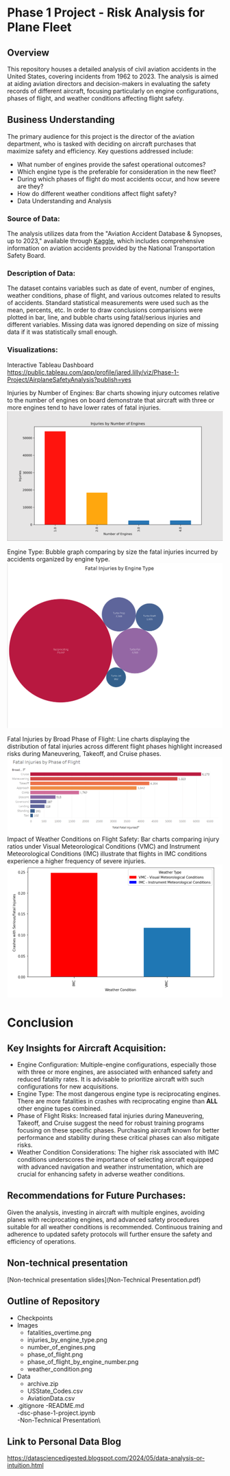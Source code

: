 # Phase 1 Project - Risk Analysis for Plane Fleet
## Overview
This repository houses a detailed analysis of civil aviation accidents in the United States, covering incidents from 1962 to 2023. The analysis is aimed at aiding aviation directors and decision-makers in evaluating the safety records of different aircraft, focusing particularly on engine configurations, phases of flight, and weather conditions affecting flight safety.

## Business Understanding
The primary audience for this project is the director of the aviation department, who is tasked with deciding on aircraft purchases that maximize safety and efficiency. Key questions addressed include:

- What number of engines provide the safest operational outcomes?
- Which engine type is the preferable for consideration in the new fleet?
- During which phases of flight do most accidents occur, and how severe are they?
- How do different weather conditions affect flight safety?
- Data Understanding and Analysis

### Source of Data: 
The analysis utilizes data from the "Aviation Accident Database & Synopses, up to 2023," available through [Kaggle](https://www.kaggle.com/datasets/khsamaha/aviation-accident-database-synopses), which includes comprehensive information on aviation accidents provided by the National Transportation Safety Board.

### Description of Data: 
The dataset contains variables such as date of event, number of engines, weather conditions, phase of flight, and various outcomes related to results of accidents. Standard statistical measurements were used such as the mean, percents, etc. In order to draw conclusions comparisions were plotted in bar, line, and bubble charts using fatal/serious injuries and different variables. Missing data was ignored depending on size of missing data if it was statistically small enough.

### Visualizations:
Interactive Tableau Dashboard
https://public.tableau.com/app/profile/jared.lilly/viz/Phase-1-Project/AirplaneSafetyAnalysis?publish=yes

Injuries by Number of Engines: Bar charts showing injury outcomes relative to the number of engines on board demonstrate that aircraft with three or more engines tend to have lower rates of fatal injuries.
![engine type](images/number_of_engines.png)

Engine Type: Bubble graph comparing by size the fatal injuries incurred by accidents organized by engine type. 
![engine type](images/injuries_by_engine_type.png)

Fatal Injuries by Broad Phase of Flight: Line charts displaying the distribution of fatal injuries across different flight phases highlight increased risks during Maneuvering, Takeoff, and Cruise phases.
![phase_of_flight](images/phase_of_flight.png)
Impact of Weather Conditions on Flight Safety: Bar charts comparing injury ratios under Visual Meteorological Conditions (VMC) and Instrument Meteorological Conditions (IMC) illustrate that flights in IMC conditions experience a higher frequency of severe injuries.
![weather condition](images/weather_condition.png)

# Conclusion
## Key Insights for Aircraft Acquisition:

 * Engine Configuration: Multiple-engine configurations, especially those with three or more engines, are associated with enhanced safety and reduced fatality rates. It is advisable to prioritize aircraft with such configurations for new acquisitions.
 * Engine Type: The most dangerous engine type is reciprocating engines. There are more fatalities in crashes with reciprocating engine than **ALL** other engine tupes combined. 
 * Phase of Flight Risks: Increased fatal injuries during Maneuvering, Takeoff, and Cruise suggest the need for robust training programs focusing on these specific phases. Purchasing aircraft known for better performance and stability during these critical phases can also mitigate risks.
 * Weather Condition Considerations: The higher risk associated with IMC conditions underscores the importance of selecting aircraft equipped with advanced navigation and weather instrumentation, which are crucial for enhancing safety in adverse weather conditions.

## Recommendations for Future Purchases:

Given the analysis, investing in aircraft with multiple engines, avoiding planes with reciprocating engines, and advanced safety procedures suitable for all weather conditions is recommended. Continuous training and adherence to updated safety protocols will further ensure the safety and efficiency of operations.

## Non-technical presentation 
[Non-technical presentation slides](Non-Technical Presentation.pdf)

## Outline of Repository
- Checkpoints
- Images
    - fatalities_overtime.png
    - injuries_by_engine_type.png
    - number_of_engines.png
    - phase_of_flight.png
    - phase_of_flight_by_engine_number.png
    - weather_condition.png
- Data
    - archive.zip
    - USState_Codes.csv
    - AviationData.csv
- .gitignore
-README.md\
-dsc-phase-1-project.ipynb\
-Non-Technical Presentation\
## Link to Personal Data Blog
https://datasciencedigested.blogspot.com/2024/05/data-analysis-or-intuition.html

